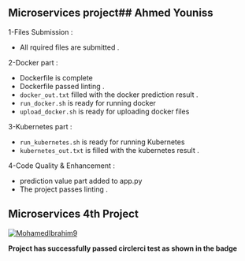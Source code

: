 
## Microservices project## Ahmed Youniss


1-Files Submission :
-  All rquired files are submitted .


2-Docker part :
-  Dockerfile is complete
-  Dockerfile passed linting .
-  `docker_out.txt` filled with the docker prediction result .
-  `run_docker.sh` is ready for running docker
-   `upload_docker.sh` is ready for uploading docker files



3-Kubernetes part :
-  `run_kubernetes.sh` is ready for running Kubernetes
-  `kubernetes_out.txt` is filled with the kubernetes result .



4-Code Quality & Enhancement :
-  prediction value part added to app.py
-  The project passes linting .

## Microservices 4th Project
[![MohamedIbrahim9](https://circleci.com/gh/MohamedIbrahim9/Microservice-Kubernetes.svg?style=svg)](https://circleci.com/gh/MohamedIbrahim9/Microservice-Kubernetes)

**Project has successfully passed circlerci test as shown in the badge**
